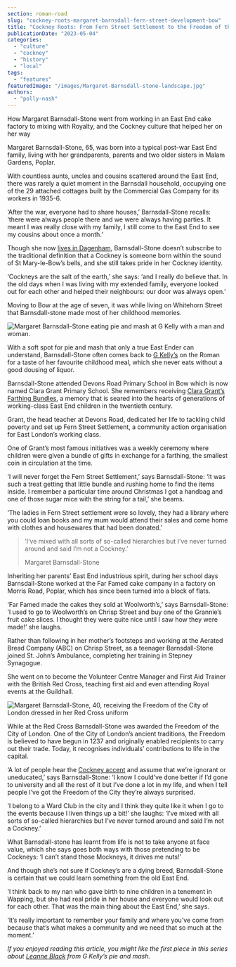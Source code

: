 ```yaml
---
section: roman-road
slug: "cockney-roots-margaret-barnsdall-fern-street-development-bow"
title: "Cockney Roots: From Fern Street Settlement to the Freedom of the City of London"
publicationDate: "2023-05-04"
categories: 
  - "culture"
  - "cockney"
  - "history"
  - "local"
tags: 
  - "features"
featuredImage: "/images/Margaret-Barnsdall-stone-landscape.jpg"
authors: 
  - "polly-nash"
---
```


How Margaret Barnsdall-Stone went from working in an East End cake factory to mixing with Royalty, and the Cockney culture that helped her on her way

Margaret Barnsdall-Stone, 65, was born into a typical post-war East End family, living with her grandparents, parents and two older sisters in Malam Gardens, Poplar. 

With countless aunts, uncles and cousins scattered around the East End, there was rarely a quiet moment in the Barnsdall household, occupying one of the 29 attached cottages built by the Commercial Gas Company for its workers in 1935-6. 

‘After the war, everyone had to share houses,’ Barnsdall-Stone recalls: ‘there were always people there and we were always having parties. It meant I was really close with my family, I still come to the East End to see my cousins about once a month.’ 

Though she now [lives in Dagenham](https://romanroadlondon.com/is-essex-cockney/), Barnsdall-Stone doesn’t subscribe to the traditional definition that a Cockney is someone born within the sound of St Mary-le-Bow’s bells, and she still takes pride in her Cockney identity. 

‘Cockneys are the salt of the earth,’ she says: ‘and I really do believe that. In the old days when I was living with my extended family, everyone looked out for each other and helped their neighbours: our door was always open.’ 

Moving to Bow at the age of seven, it was while living on Whitehorn Street that Barnsdall-stone made most of her childhood memories. 

![Margaret Barnsdall-Stone eating pie and mash at G Kelly with a man and woman.](/images/Margaret-Barnsdall-stone-g-kelly-1024x683.jpg)

With a soft spot for pie and mash that only a true East Ender can understand, Barnsdall-Stone often comes back to [G Kelly’s](https://romanroadlondon.com/g-kelly-pie-mash-shop-working-class-food/) on the Roman for a taste of her favourite childhood meal, which she never eats without a good dousing of liquor. 

Barnsdall-Stone attended Devons Road Primary School in Bow which is now named Clara Grant Primary School. She remembers receiving [Clara Grant’s Farthing Bundles](https://romanroadlondon.com/clara-grant-farthing-bundles-memories/), a memory that is seared into the hearts of generations of working-class East End children in the twentieth century. 

Grant, the head teacher at Devons Road, dedicated her life to tackling child poverty and set up Fern Street Settlement, a community action organisation for East London’s working class. 

One of Grant’s most famous initiatives was a weekly ceremony where children were given a bundle of gifts in exchange for a farthing, the smallest coin in circulation at the time.

‘I will never forget the Fern Street Settlement,’ says Barnsdall-Stone: ‘It was such a treat getting that little bundle and rushing home to find the items inside. I remember a particular time around Christmas I got a handbag and one of those sugar mice with the string for a tail,’ she beams. 

‘The ladies in Fern Street settlement were so lovely, they had a library where you could loan books and my mum would attend their sales and come home with clothes and housewares that had been donated.’ 

> ‘I’ve mixed with all sorts of so-called hierarchies but I’ve never turned around and said I’m not a Cockney.’
> 
> Margaret Barnsdall-Stone

Inheriting her parents’ East End industrious spirit, during her school days Barnsdall-Stone worked at the Far Famed cake company in a factory on Morris Road, Poplar, which has since been turned into a block of flats. 

‘Far Famed made the cakes they sold at Woolworth’s,’ says Barnsdall-Stone: ‘I used to go to Woolworth’s on Chrisp Street and buy one of the Grannie’s fruit cake slices. I thought they were quite nice until I saw how they were made!’ she laughs.

Rather than following in her mother’s footsteps and working at the Aerated Bread Company (ABC) on Chrisp Street, as a teenager Barnsdall-Stone joined St. John’s Ambulance, completing her training in Stepney Synagogue. 

She went on to become the Volunteer Centre Manager and First Aid Trainer with the British Red Cross, teaching first aid and even attending Royal events at the Guildhall. 

![Margaret Barnsdall-Stone, 40, receiving the Freedom of the City of London dressed in her Red Cross uniform](/images/Margaret-Barnsdall-stone-freedom-of-city-1024x683.jpg)

While at the Red Cross Barnsdall-Stone was awarded the Freedom of the City of London. One of the City of London’s ancient traditions, the Freedom is believed to have begun in 1237 and originally enabled recipients to carry out their trade. Today, it recognises individuals’ contributions to life in the capital. 

‘A lot of people hear the [Cockney accent](https://romanroadlondon.com/cockney-rhyming-slang-history/) and assume that we’re ignorant or uneducated,’ says Barnsdall-Stone: ‘I know I could’ve done better if I’d gone to university and all the rest of it but I’ve done a lot in my life, and when I tell people I’ve got the Freedom of the City they’re always surprised.

‘I belong to a Ward Club in the city and I think they quite like it when I go to the events because I liven things up a bit!’ she laughs: ‘I’ve mixed with all sorts of so-called hierarchies but I’ve never turned around and said I’m not a Cockney.’ 

What Barnsdall-stone has learnt from life is not to take anyone at face value, which she says goes both ways with those pretending to be Cockneys: ‘I can’t stand those Mockneys, it drives me nuts!’ 

And though she’s not sure if Cockney’s are a dying breed, Barnsdall-Stone is certain that we could learn something from the old East End. 

‘I think back to my nan who gave birth to nine children in a tenement in Wapping, but she had real pride in her house and everyone would look out for each other. That was the main thing about the East End,’ she says.

‘It’s really important to remember your family and where you’ve come from because that’s what makes a community and we need that so much at the moment.’ 

  
_If you enjoyed reading this article, you might like the first piece in this series about_ [_Leanne Black_](https://romanroadlondon.com/cockney-roots-leanne-black-g-kelly-bow/) _from G Kelly’s pie and mash._


